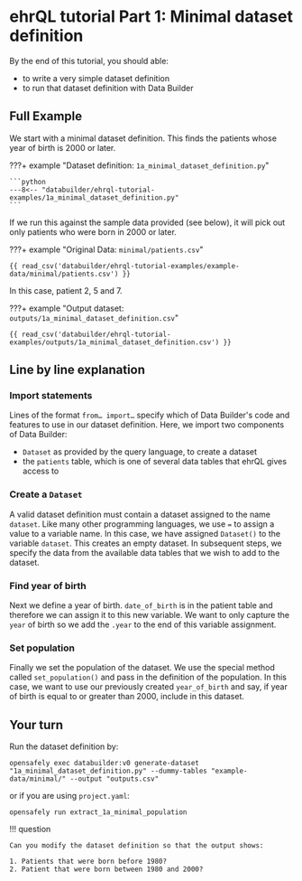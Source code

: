 # ehrQL tutorial Part 1: Minimal dataset definition
By the end of this tutorial, you should able:

* to write a very simple dataset definition
* to run that dataset definition with Data Builder

## Full Example

We start with a minimal dataset definition. 
This finds the patients whose year of birth is 2000 or later.

???+ example "Dataset definition: `1a_minimal_dataset_definition.py`"

    ```python
    ---8<-- "databuilder/ehrql-tutorial-examples/1a_minimal_dataset_definition.py"
    ```

If we run this against the sample data provided (see below), it will
pick out only patients who were born in 2000 or later. 

???+ example "Original Data: `minimal/patients.csv`"

    {{ read_csv('databuilder/ehrql-tutorial-examples/example-data/minimal/patients.csv') }}

In this case, patient 2, 5 and 7. 

???+ example "Output dataset: `outputs/1a_minimal_dataset_definition.csv`"

    {{ read_csv('databuilder/ehrql-tutorial-examples/outputs/1a_minimal_dataset_definition.csv') }}

## Line by line explanation

### Import statements

Lines of the format `from… import…` specify which of Data Builder's code and features
to use in our dataset definition.
Here, we import two components of Data Builder:

* `Dataset` as provided by the query language, to create a dataset
* the `patients` table, which is one of several data tables that ehrQL gives access to

### Create a `Dataset`

A valid dataset definition must contain a dataset assigned to the name `dataset`. Like many other programming languages, we use `=` to assign a value to a variable name. In this case, we have assigned `Dataset()` to the variable `dataset`. This creates an empty dataset. 
In subsequent steps,
we specify the data from the available data tables
that we wish to add to the dataset.

### Find year of birth
Next we define a year of birth. `date_of_birth` is in the patient table and therefore we can assign it to this new variable. We want to only capture the `year` of birth so we add the `.year` to the end of this variable assignment. 

### Set population
Finally we set the population of the dataset. We use the special method called `set_population()` and pass in the definition of the population. In this case, we want to use our previously created `year_of_birth` and say, if year of birth is equal to or greater than 2000, include in this dataset. 

## Your turn
Run the dataset definition by:

```
opensafely exec databuilder:v0 generate-dataset "1a_minimal_dataset_definition.py" --dummy-tables "example-data/minimal/" --output "outputs.csv"
```

or if you are using `project.yaml`:

```
opensafely run extract_1a_minimal_population
```

!!! question

    Can you modify the dataset definition so that the output shows:

    1. Patients that were born before 1980?
    2. Patient that were born between 1980 and 2000?
